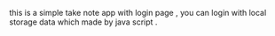 this is a simple take note app with login page , you can login with local storage data which made by java script .
